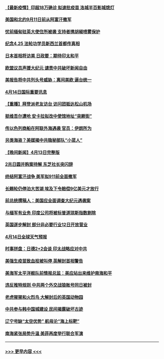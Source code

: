 #### [【最新疫情】印超18万确诊 拟速批疫苗 洛城半百影城熄灯](../pages/prog202/a103096127.md?t=04150051) 
#### [美国和北约9月11日前从阿富汗撤军](../pages/prog202/a103096099.md?t=04150051) 
#### [忧前缅甸驻英大使住所被袭 支持者携胡椒喷雾保护](../pages/prog202/a103095979.md?t=04150051) 
#### [纪念4.25 法轮功学员新西兰首都传真相](../pages/prog202/a103096071.md?t=04150051) 
#### [日本首相将访美 日政要：期待印太和平](../pages/prog202/a103096039.md?t=04150051) 
#### [欧盟议员声援大纪元 谴责中共破坏新闻自由](../pages/prog202/a103096016.md?t=04150051) 
#### [美报告将中共列头号威胁：离间美欧 逼台统一](../pages/prog202/a103095875.md?t=04150051) 
#### [4月14日国际重要讯息](../pages/prog202/a103095817.md?t=04150051) 
#### [【重播】拜登派老友访台 访问团抵达松山机场](../pages/prog202/a103095812.md?t=04150051) 
#### [挺维吾尔遭呛 安卡拉拟改中使馆地址“突厥街”](../pages/prog202/a103095720.md?t=04150051) 
#### [传以色列商船在阿联外海遇袭 官员：伊朗所为](../pages/prog202/a103095691.md?t=04150051) 
#### [另类海盗？美媒揭中共隐秘部队“小蓝人”](../pages/prog202/a103095637.md?t=04150051) 
#### [【晚间新闻】4月13日完整版](../pages/prog202/a103095664.md?t=04150051) 
#### [2兆日圆并购案待解 东芝社长突闪辞](../pages/prog202/a103095658.md?t=04150051) 
#### [终结阿富汗战争 美军拟911前全面撤军](../pages/prog202/a103095629.md?t=04150051) 
#### [长赐轮仍停泊大苦湖 埃及下令赔偿9亿美元才放行](../pages/prog202/a103095620.md?t=04150051) 
#### [前总统撰稿人：美国应全面调查大纪元遇袭案](../pages/prog202/a103095616.md?t=04150051) 
#### [与缅军有业务 印度公司将被标普道琼斯指数剔除](../pages/prog202/a103095170.md?t=04150051) 
#### [英国逐步解封 部分非必要行业12日开放营业](../pages/prog202/a103095466.md?t=04150051) 
#### [4月14日全球天气预报](../pages/prog202/a103095504.md?t=04150051) 
#### [时事拼盘：日德2+2会谈 印太战略应对中共](../pages/prog202/a103095501.md?t=04150051) 
#### [美强生疫苗致血栓被叫停 英解封首相警告](../pages/prog202/a103095510.md?t=04150051) 
#### [美海军太平洋舰队前情报总监：美应站出来维护南海和平](../pages/prog202/a103095484.md?t=04150051) 
#### [违反推特规则 中共两个外交战狼账号同日被封](../pages/prog202/a103095427.md?t=04150051) 
#### [老虎猩猩和火烈鸟 大解封后的英国动物园](../pages/prog202/a103095452.md?t=04150051) 
#### [中共参与韩中国城建设 民间揭露破坏古迹](../pages/prog202/a103095415.md?t=04150051) 
#### [辽宁号缺“太空优势” 航母沦“海上标靶”](../pages/prog202/a103094604.md?t=04150051) 
#### [南海紧张局势升温 美菲再度举行联合军演](../pages/prog202/a103094707.md?t=04150051) 

----
#### [ >>> 更早内容 <<< ](../indexes/prog202-earlier.md)
